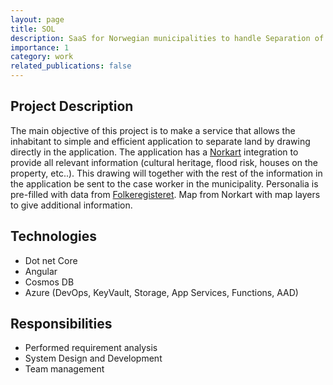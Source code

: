 ```yaml
---
layout: page
title: SOL
description: SaaS for Norwegian municipalities to handle Separation of Land
importance: 1
category: work
related_publications: false
---
```

## Project Description

The main objective of this project is to make a service that allows the inhabitant to simple and efficient application to separate land by drawing directly in the application. The application has a [Norkart](https://www.norkart.no/) integration to provide all relevant information (cultural heritage, flood risk, houses on the property, etc..). This drawing will together with the rest of the information in the application be sent to the case worker in the municipality. Personalia is pre-filled with data from [Folkeregisteret](https://www.skatteetaten.no/en/person/national-registry/). Map from Norkart with map layers to give additional information.

## Technologies

- Dot net Core
- Angular
- Cosmos DB
- Azure (DevOps, KeyVault, Storage, App Services, Functions, AAD)

## Responsibilities

- Performed requirement analysis
- System Design and Development
- Team management